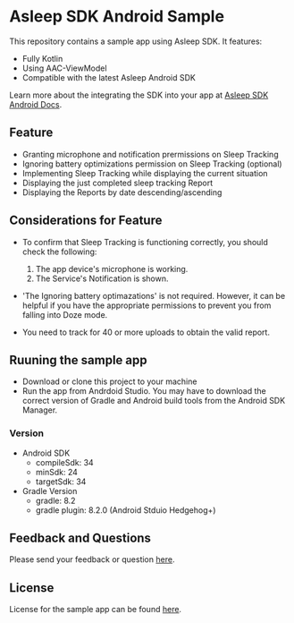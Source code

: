 # Asleep SDK Android Sample
This repository contains a sample app using Asleep SDK. It features:
- Fully Kotlin
- Using AAC-ViewModel
- Compatible with the latest Asleep Android SDK

Learn more about the integrating the SDK into your app at [Asleep SDK Android Docs](https://docs.asleep.ai/docs/android).

## Feature
- Granting microphone and notification prermissions on Sleep Tracking
- Ignoring battery optimizations permission on Sleep Tracking (optional)
- Implementing Sleep Tracking while displaying the current situation
- Displaying the just completed sleep tracking Report
- Displaying the Reports by date descending/ascending

## Considerations for Feature
- To confirm that Sleep Tracking is functioning correctly, you should check the following:

    1. The app device's microphone is working.
    2. The Service's Notification is shown.

- 'The Ignoring battery optimazations' is not required. However, it can be helpful if you have the appropriate permissions to prevent you from falling into Doze mode.
- You need to track for 40 or more uploads to obtain the valid report.

## Ruuning the sample app
- Download or clone this project to your machine
- Run the app from Andrdoid Studio. You may have to download the correct version of Gradle and Android build tools from the Android SDK Manager.

### Version
- Android SDK
    - compileSdk: 34
    - minSdk: 24
    - targetSdk: 34
- Gradle Version
    - gradle: 8.2 
    - gradle plugin: 8.2.0 (Android Stduio Hedgehog+)

## Feedback and Questions
Please send your feedback or question [here](https://docs.asleep.ai/discuss).

## License
License for the sample app can be found [here](). <!--샘플 앱 라이센스.md 추가-->
